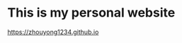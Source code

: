 <h1>This is my personal website</h1>
<a href="https://zhouyong1234.github.io">https://zhouyong1234.github.io</a>
